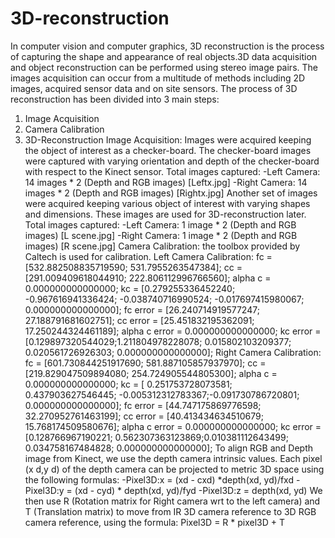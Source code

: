 # 3D-reconstruction
In computer vision and computer graphics, 3D reconstruction is the process of capturing
the shape and appearance of real objects.3D data acquisition and object reconstruction can
be performed using stereo image pairs. The images acquisition can occur from a multitude of
methods including 2D images, acquired sensor data and on site sensors.
The process of 3D reconstruction has been divided into 3 main steps:
1. Image Acquisition
2. Camera Calibration
3. 3D-Reconstruction
Image Acquisition:
Images were acquired keeping the object of interest as a checker-board. The checker-board
images were captured with varying orientation and depth of the checker-board with respect to
the Kinect sensor.
Total images captured:
-Left Camera: 14 images * 2 (Depth and RGB images) [Leftx.jpg]
-Right Camera: 14 images * 2 (Depth and RGB images) [Rightx.jpg]
Another set of images were acquired keeping various object of interest with varying shapes and
dimensions. These images are used for 3D-reconstruction later.
Total images captured:
-Left Camera: 1 image * 2 (Depth and RGB images) [L scene.jpg]
-Right Camera: 1 image * 2 (Depth and RGB images) [R scene.jpg]
Camera Calibration:
the toolbox provided by Caltech is used for calibration.
Left Camera Calibration:
fc = [532.882508835719590; 531.7955263547384];
cc = [291.009409618044910; 222.806112996766560];
alpha c = 0.000000000000000;
kc = [0.279255336452240; -0.967616941336424; -0.038740716990524;
-0.017697415980067; 0.000000000000000];
fc error = [26.240714919577247; 27.188791681602751];
cc error = [25.451832195362091; 17.250244324461189];
 alpha c error = 0.000000000000000;
kc error = [0.129897320544029;1.211804978228078; 0.015802103209377; 0.020561726926303; 0.000000000000000];
Right Camera Calibration:
 fc = [601.730844251917690; 581.887105857937970];
 cc = [219.829047509894080; 254.724905544805300];
 alpha c = 0.000000000000000;
 kc = [ 0.251753728073581; 0.437903627546445; -0.005312312783367;-0.091730786720801; 0.000000000000000];
 fc error = [44.747175869776598; 32.270952761463199];
cc error = [40.413434634510679; 15.768174509580676];
 alpha c error = 0.000000000000000;
kc error = [0.128766967190221; 0.562307363123869;0.010381112643499; 0.034758167484828; 0.000000000000000];
To align RGB and Depth image from Kinect, we use the depth camera intrinsic values.
Each pixel (x d,y d) of the depth camera can be projected to metric 3D space using the following
formulas:
-Pixel3D:x = (xd - cxd) *depth(xd, yd)/fxd
-Pixel3D:y = (xd - cyd) * depth(xd, yd)/fyd
-Pixel3D:z = depth(xd, yd)
We then use R (Rotation matrix for Right camera wrt to the left camera) and T (Translation
matrix) to move from IR 3D camera reference to 3D RGB camera reference, using the formula:
Pixel3D = R * pixel3D + T
